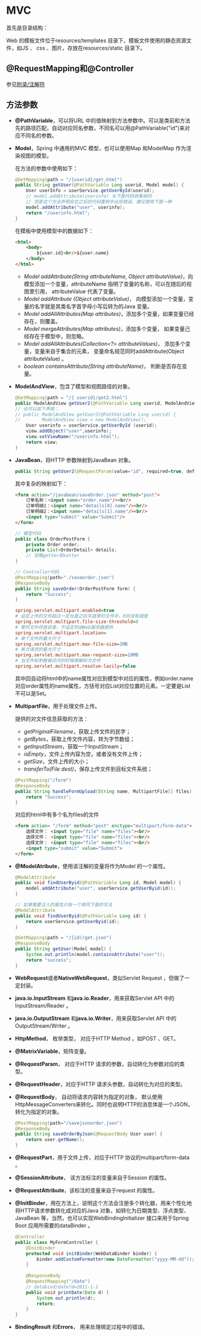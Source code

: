 # MVC

首先是目录结构：

Web 的模板文件位于resources/templates 目录下，模板文件使用的静态资源文件，如JS 、
css 、图片，存放在resources/static 目录下。

## @RequestMapping和@Controller

参见[附录/注解符](/appendix/annotations.md)

## 方法参数

- **@PathVariable**，可以将URL 中的值映射到方法参数中。可以是类前和方法先的路径匹配，自动对应同名参数，不同名可以用@PathVariable("id")来对应不同名的参数。

- **Model**，Spring 中通用的MVC 模型，也可以使用Map 和ModelMap 作为渲染视图的模型。

  在方法的参数中使用如下：

  ```java
  @GetMapping(path = "/{userid}/get.html")
  public String getUser(@PathVariable Long userid, Model model) {
      User userInfo = userService.getUserById(userid);
      // model.addAttribute(userinfo) 与下面代码效果相同
      // 但是这个方法声明会在之后的代码重构中出现错误，建议使用下面一种
      model.addAttribute("user", userinfo);
      return "/userinfo.html";
  }
  ```

  在模板中使用模型中的数据如下：

  ``````html
  <html>
      <body>
          ${user.id}<br/>${user.name}
      </body>
  </html>
  ``````

  - *Model addAttribute(String attributeName, Object attributeValue)*，向模型添加一个变量，attributeName 指明了变量的名称，可以在随后的视图里引用， attributeValue 代表了变量。
  - *Model addAttribute (Object attributeValue)*， 向模型添加一个变量，变量的名字就是其类名字首字母小写后转为的Java 变量。
  - *Model addAllAttributes(Map attributes)*，添加多个变量，如果变量已经存在，则覆盖。
  - *Model mergeAttributes(Map attributes)*，添加多个变量， 如果变量己经存在于模型中，则忽略。
  - *Model addAllAttributes(Collection<?> attributeValues)*， 添加多个变量，变量来自于集合的元素， 变量命名规范同时addAttribute(Object attributeValue) 。
  - *boolean containsAttribute(String attributeName)*， 判断是否存在变量。

- **ModelAndView**，包含了模型和视图路径的对象。

  ```java
  @GetMapping(path = "/{ userid}/get2.html")
  public ModelAndView getUser2(@PathVariable Long userid, ModelAndView view) {
  // 也可以如下声明：
  // public ModelAndView getUser2(@PathVariable Long userid) {
  //		ModelAndView view = new ModelAndView();
      User userinfo = userService.getUserById (userid);
      view.addObject("user",userinfo);
      view.setViewName("/userinfo.html");
      return view;
  }
  ```

- **JavaBean**，将HTTP 参数映射到JavaBean 对象。

  ```java
  public String getUser2(@RequestParam(value="id", required=true, defaultValue="") Integer id, String name)
  ```

  其中复杂的映射如下：

  ```html
  <form action="/javabean/saveOrder.json" method="post">
      订单名称：<input name="order.name"/><br/>
      订单明细1：<input name="details[0].name"/><br/>
      订单明细2：<input name="details[1].name"/><br/>
      <input type="submit" value="Submit"/>
  </form>
  ```

  ```java
  // 模型代码
  public class OrderPostForm {
      private Order order;
      private List<OrderDetail> details;
      // 忽略getter和setter
  }
  
  // Controller代码
  @PostMapping(path="./saveorder.json")
  @ResponseBody
  public String saveOrder(OrderPostForm form) {
      return "Success";
  }
  ```

  ```ini
  spring.servlet.multipart.enabled=true
  # 设定上传的文件超过一定长度之后写道零时文件中，0则没有阈值
  spring.servlet.multipart.file-size-threshold=0
  # 零时文件存放目录，不设定则由Web服务器提供
  spring.servlet.multipart.location=
  # 单个文件的最大尺寸
  spring.servlet.multipart.max-file-size=1MB
  # 单次请求的最大尺寸
  spring.servlet.multipart.max-request-size=10MB
  # 当文件和参数被访问的时候再解析为文件
  spring.servlet.multipart.resolve-lazily=false
  ```

  其中回自动将html中的name属性对应到模型中对应的属性，例如order.name对应order属性的name属性，方括号对应List对应位置的元素。一定要是List不可以是Set。

- **MultipartFile**，用于处理文件上传。

  提供的对文件信息获取的方法：

  - *getPriginalFilename*，获取上传文件的民字；
  - *getBytes*，获取上传文件内容，转为字节数组；
  - *getInputStream*，获取一个InputStream；
  - *isEmpty*，文件上传内容为空，或者没有文件上传；
  - *getSize*，文件上传的大小；
  - *transferTo(File dest)*，保存上传文件到目标文件系统；

  ```java
  @PostMapping("/form")
  @ResponseBody
  public String handleFormUpload(String name, MultipartFile[] files) throws IOException {
      return "Success";
  }
  ```

  对应的html中有多个名为files的文件

  ```html
  <form action= "/form" method="post" enctype="multipart/form-data">
      选择文件： <input type="file" name="files"><br/>
      选择文件： <input type="file" name="files"><br/>
      选择文件： <input type="file" name="files"><br/>
      <input type="submit" value="Submit">
  </form>
  ```

- **@ModeIAtribute**，使用该注解的变量将作为Model 的一个属性。

  ```java
  @ModelAttribute
  public void findUserByid(@PathVariable Long id, Model model) {
      model.addAttribute("user", userService.getUserByid(id));
  }
  
  // 如果需要注入的属性只有一个等同下面的写法
  @ModelAttribute
  public void findUserByid(@PathVariable Long id) {
      return userService.getUserByid(id);
  }
  
  @GetMapping(path = "/{id)/get.json")
  @ResponseBody
  public String getUser(Model model) {
      System.out.println(model.containsAttribute("user"));
      return "success";
  }
  ```

- **WebRequest**或者**NativeWebRequest**，类似Servlet Request ，但做了一定封装。

- **java.io.InputStream** 和**java.io.Reader**，用来获取Servlet API 中的lnputStream/Reader 。

- **java.io.OutputStream** 和**java.io.Writer**，用来获取Servlet API 中的OutputStream/Writer 。

- **HttpMethod**， 枚举类型， 对应于HTTP Method ，如POST 、GET。

- **@MatrixVariable**，矩阵变量。

- **@RequestParam**， 对应于HTTP 请求的参数，自动转化为参数对应的类型。

- **@RequestHeader**，对应于HTTP 请求头参数，自动转化为对应的类型。

- **@RequestBody**， 自动将请求内容转为指定的对象， 默认使用HttpMessageConverters来转化。同时也说明HTTP的消息体是一个JSON，转化为指定的对象。

  ```java
  @PostMapping(path="/savejsonorder.json")
  @ResponseBody
  public String saveOrderByJson(@RequestBody User user) {
      return user.getName();
  }
  ```

- **@RequestPart**，用于文件上传，对应于HTTP 协议的multipart/form-data 。

- **@SessionAttribute**， 该方法标注的变量来自于Session 的属性。

- **@RequestAttribute**，该标注的变量来自于request 的属性。

- **@InitBinder**，用在方法上，说明这个方法会注册多个转化器，用来个性化地将HTTP请求参数转化成对应的Java 对象，如转化为日期类型、浮点类型、JavaBean 等，当然，也可以实现WebBindinglnitializer 接口来用于Spring Boot 应用所需要的dataBinder 。

  ```java
  @Controller
  public class MyFormController {
      @InitBinder
      protected void initBinder(WebDataBinder binder) {
          binder.addCustomFormatter(new DateFormatter("yyyy-MM-dd"));
      }
      
      @ResponseBody
      @RequestMapping("/date")
      // databind/date?d=2011-1-1
      public void printDate(Date d) {
          System.out.println(d);
          return;
      }
  }
  ```

- **BindingResult** 和**Errors**， 用来处理绑定过程中的错误。